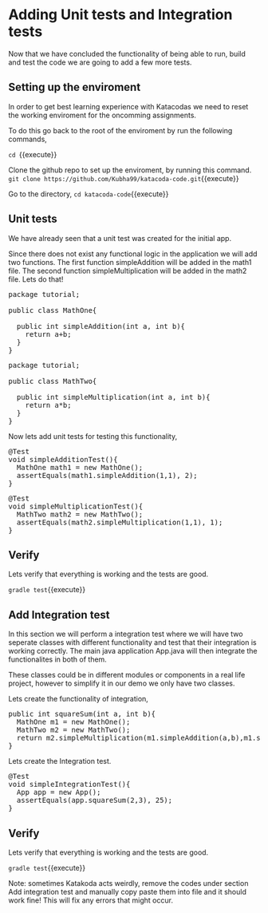 # Adding Unit tests and Integration tests
Now that we have concluded the functionality of being able to run, build and test the code we are going to add a few more tests.

## Setting up the enviroment
In order to get best learning experience with Katacodas we need to reset the working enviroment for the oncomming assignments.

To do this go back to the root of the enviroment by run the following commands,

`cd `{{execute}}

Clone the github repo to set up the enviroment, by running this command.
`git clone https://github.com/Kubha99/katacoda-code.git`{{execute}}

Go to the directory,
`cd katacoda-code`{{execute}}

## Unit tests
We have already seen that a unit test was created for the initial app.

Since there does not exist any functional logic in the application we will add two functions. The first function simpleAddition will be added in the math1 file. The second function simpleMultiplication will be added in the math2 file.
Lets do that!

<pre class="file" data-filename="./katacoda-code/app/src/main/java/tutorial/MathOne.java" data-target="insert"  data-marker="// Create simple Java class here">
package tutorial;

public class MathOne{

  public int simpleAddition(int a, int b){
    return a+b;
  }
}
</pre>

<pre class="file" data-filename="./katacoda-code/app/src/main/java/tutorial/MathTwo.java" data-target="insert"  data-marker="// Create simple Java class">
package tutorial;

public class MathTwo{

  public int simpleMultiplication(int a, int b){
    return a*b;
  }
}
</pre>

Now lets add unit tests for testing this functionality,

<pre class="file" data-filename="./katacoda-code/app/src/test/java/tutorial/AppTest.java" data-target="insert"  data-marker="// Add Unittest addition">
@Test
void simpleAdditionTest(){
  MathOne math1 = new MathOne();
  assertEquals(math1.simpleAddition(1,1), 2);
}
</pre>

<pre class="file" data-filename="./katacoda-code/app/src/test/java/tutorial/AppTest.java" data-target="insert"  data-marker="// Add unittest multiplication">
@Test
void simpleMultiplicationTest(){
  MathTwo math2 = new MathTwo();
  assertEquals(math2.simpleMultiplication(1,1), 1);
}
</pre>

## Verify
Lets verify that everything is working and the tests are good.

`gradle test`{{execute}}


## Add Integration test
In this section we will perform a integration test where we will have two seperate classes with different functionality and test that their integration is working correctly. The main java application App.java will then integrate the functionalites in both of them.

These classes could be in different modules or components in a real life project, however to simplify it in our demo we only have two classes.

Lets create the functionality of integration,
<pre class="file" data-filename="./katacoda-code/app/src/main/java/tutorial/App.java" data-target="insert"  data-marker="// Add Integration functionality">
public int squareSum(int a, int b){
  MathOne m1 = new MathOne();
  MathTwo m2 = new MathTwo();
  return m2.simpleMultiplication(m1.simpleAddition(a,b),m1.simpleAddition(a,b));
}
</pre>

Lets create the Integration test.

<pre class="file" data-filename="./katacoda-code/app/src/test/java/tutorial/AppTest.java" data-target="insert"  data-marker="// Add Integration Test">
@Test
void simpleIntegrationTest(){
  App app = new App();
  assertEquals(app.squareSum(2,3), 25);
}
</pre>

## Verify
Lets verify that everything is working and the tests are good.

`gradle test`{{execute}}

Note: sometimes Katakoda acts weirdly, remove the codes under section Add integration test and manually copy paste them into file and it should work fine! This will fix any errors that might occur.
